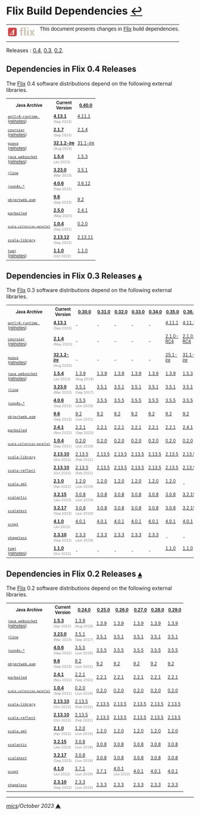 # <span id="top">Flix Build Dependencies</span> <span style="size:25%;"><a href="README.md">↩</a></span>

<table style="font-family:Helvetica,Arial;line-height:1.6;">
  <tr>
  <td style="border:0;padding:0 10px 0 0;min-width:60px;max-width:100px;">
    <a href="https://flix.dev/" rel="external"><img style="border:0;width:80px;" src="./docs/images/flix-logo.png" alt="Flix project" /></a>
  </td>
  <td style="border:0;padding:0;vertical-align:text-top;">
    This document presents changes in <a href="https://flix.dev/" rel="external">Flix</a> build dependencies.<br/>&nbsp;
  </td>
  </tr>
</table>

Releases : [0.4](#flix04_releases), [0.3](#flix03_releases), [0.2](#flix02_releases).
<!--
## <span id="intro">Introduction</span>

> **:mag_right:** We observe a jump in the increases in size of the software distributions : 
> |  Version  | Release date | Zip archive | Installation |
> |:----------|:------------:|:-----------:|:------------:|
> | [3.2.1](https://github.com/lampepfl/dotty/releases/tag/3.2.1-RC2) | Sep 2022 | 35.6 MB | 37.6 MB |
> | [3.2.0](https://github.com/lampepfl/dotty/releases/tag/3.2.0) | Sep 2022 | 34.2 MB | 36.1 MB |
> |  [3.1.3](https://github.com/lampepfl/dotty/releases/tag/3.1.3)     | Jun 2022 |   33.8 MB   |   35.7 MB    |
> |  [3.1.2](https://github.com/lampepfl/dotty/releases/tag/3.1.2)     | Apr 2022 |   33.4 MB   |   35.3 MB    |
-->

## <span id="flix04_releases">Dependencies in Flix 0.4 Releases</span>

The [Flix] 0.4 software distributions depend on the following external libraries.

<table style="font-size:80%;">
<tr>
  <th style="padding:4px;min-width:115px;">Java&nbsp;Archive</th>
  <th style="padding:4px;">Current<br/>Version</th>
  <th><a href="https://github.com/flix/flix/releases/tag/v0.40.0">0.40.0</a><br/><span style="color:red;"></span></th>
</tr>
<tr>
  <td style="padding:4px;"><a href="https://github.com/antlr/antlr4"><code>antlr4-runtime </code></a><br/>(<a href="https://github.com/antlr/antlr4/releases">relnotes</a>)</td>
  <td style="padding:4px;"><a href="https://mvnrepository.com/artifact/org.antlr/antlr4-runtime/4.13.1"><b>4.13.1</b></a><br/><span style="color:gray;font-size:80%;">(Sep&nbsp;2023)</span></td>
  <td style="padding:4px;"><a href="https://mvnrepository.com/artifact/org.antlr/antlr4-runtime/4.11.1">4.11.1</a><br/>&nbsp;</td>
</tr>
<tr>
<td style="padding:4px;"><a href="https://github.com/coursier/coursier/releases"><code>coursier</code></a><br/>(<a href="https://github.com/coursier/coursier/releases">relnotes</a>)</td>
  <td style="padding:4px;"><a href="https://github.com/coursier/coursier/releases/tag/v2.1.7"><b>2.1.7</b></a><br/><span style="color:gray;font-size:80%;">(Sep&nbsp;2023)</span></td>
  <td style="padding:4px;"><a href="https://mvnrepository.com/artifact/io.get-coursier/coursier_2.13/2.1.4">2.1.4</a><br/>&nbsp;</td>
</tr>
<tr>
  <td style="padding:4px;"><a href="https://github.com/google/guava/releases"><code>guava</code></a><br/>(<a href="https://github.com/google/guava/releases">relnotes</a>)</td>
  <td style="padding:4px;"><a href="https://mvnrepository.com/artifact/com.google.guava/guava/32.1.2-jre"><b>32.1.2-jre</b></a><br/><span style="color:gray;font-size:80%;">(Aug&nbsp;2023)</span></td>
  <td style="padding:4px;"><a href="https://mvnrepository.com/artifact/com.google.guava/guava/31.1-jre">31.1-jre</a><br/>&nbsp;</td>
</tr>
<tr>
  <td style="padding:4px;"><a href="https://github.com/TooTallNate/Java-WebSocket"><code>java_websocket</code></a><br/>(<a href="https://github.com/TooTallNate/Java-WebSocket/releases">relnotes</a>)</td>
  <td style="padding:4px;"><a href="https://github.com/TooTallNate/Java-WebSocket/releases/tag/v1.5.4"><b>1.5.4</b></a><br/><span style="color:gray;font-size:80%;">(Jul&nbsp;2023)</span></td>
  <td style="padding:4px;"><a href="https://github.com/TooTallNate/Java-WebSocket/releases/tag/v1.5.3">1.5.3</a><br/>&nbsp;</td>
</tr>
<tr>
  <td style="padding:4px;"><a href="https://mvnrepository.com/artifact/org.jline/jline"><code>jline</code></a></td>
  <td style="padding:4px;"><a href="https://mvnrepository.com/artifact/org.jline/jline/3.23.0"><b>3.23.0</b></a><br/><span style="color:gray;font-size:80%;">(Mar&nbsp;2023)</span></td>
  <td style="padding:4px;"><a href="https://mvnrepository.com/artifact/org.jline/jline/3.5.1">3.5.1</a><br/>&nbsp;</td>
</tr>
<tr>
  <td style="padding:4px;"><a href="https://mvnrepository.com/artifact/org.json4s/json4s-core"><code>json4s-*</code></a></td>
  <td style="padding:4px;"><a href="https://mvnrepository.com/artifact/org.json4s/json4s-core_2.13/4.0.6"><b>4.0.6</b></a><br/><span style="color:gray;font-size:80%;">(Sep&nbsp;2022)</span></td>
  <td style="padding:4px;"><a href="https://mvnrepository.com/artifact/org.json4s/json4s-core_2.13/3.6.12">3.6.12</a><br/>&nbsp;</td>
</tr>
<tr>
  <td style="padding:4px;"><a href="https://mvnrepository.com/artifact/org.ow2.asm/asm"><code>objectweb.asm</code></a></td>
  <td style="padding:4px;"><a href="https://mvnrepository.com/artifact/org.ow2.asm/asm/9.6"><b>9.6</b></a><br/><span style="color:gray;font-size:80%;">(Sep&nbsp;2023)</span></td>
  <td style="padding:4px;"><a href="https://mvnrepository.com/artifact/org.ow2.asm/asm/9.2">9.2</a></td>
</tr>
<tr>
  <td style="padding:4px;"><a href="https://mvnrepository.com/artifact/org.parboiled/parboiled"><code>parboiled</code></a></td>
  <td style="padding:4px;"><a href="https://mvnrepository.com/artifact/org.parboiled/parboiled_2.13/2.5.0"><b>2.5.0</b></a><br/><span style="color:gray;font-size:80%;">(May&nbsp;2023)</span></td>
  <td style="padding:4px;"><a href="https://mvnrepository.com/artifact/org.parboiled/parboiled_2.13/2.4.1">2.4.1</a><br/>&nbsp;</td>
</tr>
<tr>
  <td style="padding:4px;font-size:80%;"><a href="https://mvnrepository.com/artifact/org.scala-lang.modules/scala-parallel-collections"><code>scala.collection.parallel</code></a></td>
  <td style="padding:4px;"><a href="https://mvnrepository.com/artifact/org.scala-lang.modules/scala-parallel-collections_2.13/1.0.4"><b>1.0.4</b></a><br/><span style="color:gray;font-size:80%;">(Sep&nbsp;2021)</span></td>
  <td style="padding:4px;"><a href="https://mvnrepository.com/artifact/org.scala-lang.modules/scala-parallel-collections_2.13/0.2.0">0.2.0</a><br/>&nbsp;</td>
</tr>
<tr>
  <td style="padding:4px;"><a href="https://mvnrepository.com/artifact/org.scala-lang/scala-library"><code>scala-library</code></a></td>
  <td style="padding:4px;"><a href="https://mvnrepository.com/artifact/org.scala-lang/scala-library/2.13.12"><b>2.13.12</b></a><br/><span style="color:gray;font-size:80%;">(Sep&nbsp;2023)</span></td>
  <td style="padding:4px;"><a href="https://mvnrepository.com/artifact/org.scala-lang/scala-library/2.13.11">2.13.11</a><br/>&nbsp;</td>
</tr>
<tr>
  <td style="padding:4px;"><a href="https://github.com/tomlj/tomlj"><code>tomj</code></a><br/>(<a href="https://github.com/tomlj/tomlj/releases/tag/1.1.0">relnotes</a>)</td>
  <td style="padding:4px;"><a href="https://mvnrepository.com/artifact/org.tomlj/tomlj/1.1.0"><b>1.1.0</b></a><br/><span style="color:gray;font-size:80%;">(Oct&nbsp;2022)</span></td>
  <td style="padding:4px;"><a href="https://mvnrepository.com/artifact/org.tomlj/tomlj/1.1.0">1.1.0</a><br/>&nbsp;</td>
</tr>
</table>

<!--================================ 0.3 ==================================-->

## <span id="flix03_releases">Dependencies in Flix 0.3 Releases</span> [**&#x25B4;**](#top)

The [Flix] 0.3 software distributions depend on the following external libraries.

<table style="font-size:80%;">
<tr>
  <th style="padding:4px;min-width:115px;">Java&nbsp;Archive</th>
  <th style="padding:4px;">Current<br/>Version</th>
  <th><a href="https://github.com/flix/flix/releases/tag/v0.30.0">0.30.0</a><br/><span style="color:red;"></span></th>
  <th><a href="https://github.com/flix/flix/releases/tag/v0.31.0">0.31.0</a><br/><span style="color:red;"></span></th>
  <th><a href="https://github.com/flix/flix/releases/tag/v0.32.0">0.32.0</a><br/><span style="color:red;"></span></th>
  <th><a href="https://github.com/flix/flix/releases/tag/v0.33.0">0.33.0</a><br/><span style="color:red;"></span></th>
  <th><a href="https://github.com/flix/flix/releases/tag/v0.34.0">0.34.0</a><br/><span style="color:red;"></span></th>
  <th><a href="https://github.com/flix/flix/releases/tag/v0.35.0">0.35.0</a><br/><span style="color:red;"></span></th>
  <th><a href="https://github.com/flix/flix/releases/tag/v0.36.0">0.36.0</a><br/><span style="color:red;"></span></th>
</tr>
<tr>
  <td style="padding:4px;"><a href="https://github.com/antlr/antlr4"><code>antlr4-runtime </code></a><br/>(<a href="https://github.com/antlr/antlr4/releases">relnotes</a>)</td>
  <td style="padding:4px;"><a href="https://mvnrepository.com/artifact/org.antlr/antlr4-runtime/4.13.1"><b>4.13.1</b></a><br/><span style="color:gray;font-size:80%;">(Sep&nbsp;2023)</span></td>
  <td style="padding:4px;">-</td>
  <td style="padding:4px;">-</td>
  <td style="padding:4px;">-</td>
  <td style="padding:4px;">-</td>
  <td style="padding:4px;">-</td>
  <td style="padding:4px;"><a href="https://mvnrepository.com/artifact/org.antlr/antlr4-runtime/4.11.1">4.11.1</a><br/>&nbsp;</td>
  <td style="padding:4px;"><a href="https://mvnrepository.com/artifact/org.antlr/antlr4-runtime/4.11.1">4.11.1</a><br/>&nbsp;</td>
</tr>
<tr>
<td style="padding:4px;"><a href="https://github.com/coursier/coursier/releases"><code>coursier</code></a><br/>(<a href="https://github.com/coursier/coursier/releases">relnotes</a>)</td>
  <td style="padding:4px;"><a href="https://github.com/coursier/coursier/releases/tag/v2.1.4"><b>2.1.4</b></a><br/><span style="color:gray;font-size:80%;">(May&nbsp;2023)</span></td>
  <td style="padding:4px;">-</td>
  <td style="padding:4px;">-</td>
  <td style="padding:4px;">-</td>
  <td style="padding:4px;">-</td>
  <td style="padding:4px;">-</td>
  <td style="padding:4px;"><a href="https://mvnrepository.com/artifact/io.get-coursier/coursier_2.13/2.1.0-RC4">2.1.0-RC4</a><br/>&nbsp;</td>
  <td style="padding:4px;"><a href="https://mvnrepository.com/artifact/io.get-coursier/coursier_2.13/2.1.0-RC4">2.1.0-RC4</a><br/>&nbsp;</td>
</tr>
<tr>
  <td style="padding:4px;"><a href="https://github.com/google/guava/releases"><code>guava</code></a><br/>(<a href="https://github.com/google/guava/releases">relnotes</a>)</td>
  <td style="padding:4px;"><a href="https://mvnrepository.com/artifact/com.google.guava/guava/32.1.2-jre"><b>32.1.2-jre</b></a><br/><span style="color:gray;font-size:80%;">(Aug&nbsp;2023)</span></td>
  <td style="padding:4px;">-</td>
  <td style="padding:4px;">-</td>
  <td style="padding:4px;">-</td>
  <td style="padding:4px;">-</td>
  <td style="padding:4px;">-</td>
  <td style="padding:4px;"><a href="https://mvnrepository.com/artifact/com.google.guava/guava/25.1-jre">25.1-jre</a><br/>&nbsp;</td>
  <td style="padding:4px;"><a href="https://mvnrepository.com/artifact/com.google.guava/guava/31.1-jre">31.1-jre</a><br/>&nbsp;</td>
</tr>
<tr>
  <td style="padding:4px;"><a href="https://github.com/TooTallNate/Java-WebSocket"><code>java_websocket</code></a><br/>(<a href="https://github.com/TooTallNate/Java-WebSocket/releases">relnotes</a>)</td>
  <td style="padding:4px;"><a href="https://github.com/TooTallNate/Java-WebSocket/releases/tag/v1.5.4"><b>1.5.4</b></a><br/><span style="color:gray;font-size:80%;">(Jul&nbsp;2023)</span></td>
  <td style="padding:4px;"><a href="https://github.com/TooTallNate/Java-WebSocket/releases/tag/v1.3.9">1.3.9</a><br/><span style="color:gray;font-size:80%;">(Aug&nbsp;2018)</span></td>
  <td style="padding:4px;"><a href="https://github.com/TooTallNate/Java-WebSocket/releases/tag/v1.3.9">1.3.9</a><br/>&nbsp;</td>
  <td style="padding:4px;"><a href="https://github.com/TooTallNate/Java-WebSocket/releases/tag/v1.3.9">1.3.9</a><br/>&nbsp;</td>
  <td style="padding:4px;"><a href="https://github.com/TooTallNate/Java-WebSocket/releases/tag/v1.3.9">1.3.9</a><br/>&nbsp;</td>
  <td style="padding:4px;"><a href="https://github.com/TooTallNate/Java-WebSocket/releases/tag/v1.3.9">1.3.9</a><br/>&nbsp;</td>
  <td style="padding:4px;"><a href="https://github.com/TooTallNate/Java-WebSocket/releases/tag/v1.3.9">1.3.9</a><br/>&nbsp;</td>
  <td style="padding:4px;"><a href="https://github.com/TooTallNate/Java-WebSocket/releases/tag/v1.5.3">1.5.3</a><br/>&nbsp;</td>
</tr>
<tr>
  <td style="padding:4px;"><a href="https://mvnrepository.com/artifact/org.jline/jline"><code>jline</code></a></td>
  <td style="padding:4px;"><a href="https://mvnrepository.com/artifact/org.jline/jline/3.23.0"><b>3.23.0</b></a><br/><span style="color:gray;font-size:80%;">(Mar&nbsp;2023)</span></td>
  <td style="padding:4px;"><a href="https://mvnrepository.com/artifact/org.jline/jline/3.5.1">3.5.1</a><br/><span style="color:gray;font-size:80%;">(Sep&nbsp;2017)</span></td>
  <td style="padding:4px;"><a href="https://mvnrepository.com/artifact/org.jline/jline/3.5.1">3.5.1</a><br/>&nbsp;</td>
  <td style="padding:4px;"><a href="https://mvnrepository.com/artifact/org.jline/jline/3.5.1">3.5.1</a><br/>&nbsp;</td>
  <td style="padding:4px;"><a href="https://mvnrepository.com/artifact/org.jline/jline/3.5.1">3.5.1</a><br/>&nbsp;</td>
  <td style="padding:4px;"><a href="https://mvnrepository.com/artifact/org.jline/jline/3.5.1">3.5.1</a><br/>&nbsp;</td>
  <td style="padding:4px;"><a href="https://mvnrepository.com/artifact/org.jline/jline/3.5.1">3.5.1</a><br/>&nbsp;</td>
  <td style="padding:4px;"><a href="https://mvnrepository.com/artifact/org.jline/jline/3.5.1">3.5.1</a><br/>&nbsp;</td>
</tr>
<tr>
  <td style="padding:4px;"><a href="https://mvnrepository.com/artifact/org.json4s/json4s-core"><code>json4s-*</code></a></td>
  <td style="padding:4px;"><a href="https://mvnrepository.com/artifact/org.json4s/json4s-core_2.13/4.0.6"><b>4.0.6</b></a><br/><span style="color:gray;font-size:80%;">(Sep&nbsp;2022)</span></td>
  <td style="padding:4px;"><a href="https://mvnrepository.com/artifact/org.json4s/json4s-core_2.13/3.5.5">3.5.5</a><br/><span style="color:gray;font-size:80%;">(Jun&nbsp;2019)</span></td>
  <td style="padding:4px;"><a href="https://mvnrepository.com/artifact/org.json4s/json4s-core_2.13/3.5.5">3.5.5</a><br/>&nbsp;</td>
  <td style="padding:4px;"><a href="https://mvnrepository.com/artifact/org.json4s/json4s-core_2.13/3.5.5">3.5.5</a><br/>&nbsp;</td>
  <td style="padding:4px;"><a href="https://mvnrepository.com/artifact/org.json4s/json4s-core_2.13/3.5.5">3.5.5</a><br/>&nbsp;</td>
  <td style="padding:4px;"><a href="https://mvnrepository.com/artifact/org.json4s/json4s-core_2.13/3.5.5">3.5.5</a><br/>&nbsp;</td>
  <td style="padding:4px;"><a href="https://mvnrepository.com/artifact/org.json4s/json4s-core_2.13/3.5.5">3.5.5</a><br/>&nbsp;</td>
  <td style="padding:4px;"><a href="https://mvnrepository.com/artifact/org.json4s/json4s-core_2.13/3.5.5">3.5.5</a><br/>&nbsp;</td>
</tr>
<tr>
  <td style="padding:4px;"><a href="https://mvnrepository.com/artifact/org.ow2.asm/asm"><code>objectweb.asm</code></a></td>
  <td style="padding:4px;"><a href="https://mvnrepository.com/artifact/org.ow2.asm/asm/9.6"><b>9.6</b></a><br/><span style="color:gray;font-size:80%;">(Sep&nbsp;2023)</span></td>
  <td style="padding:4px;"><a href="https://mvnrepository.com/artifact/org.ow2.asm/asm/9.2">9.2</a><br/><span style="color:gray;font-size:80%;">(Jun&nbsp;2021)</span></td>
  <td style="padding:4px;"><a href="https://mvnrepository.com/artifact/org.ow2.asm/asm/9.2">9.2</a><br/>&nbsp;</td>
  <td style="padding:4px;"><a href="https://mvnrepository.com/artifact/org.ow2.asm/asm/9.2">9.2</a><br/>&nbsp;</td>
  <td style="padding:4px;"><a href="https://mvnrepository.com/artifact/org.ow2.asm/asm/9.2">9.2</a><br/>&nbsp;</td>
  <td style="padding:4px;"><a href="https://mvnrepository.com/artifact/org.ow2.asm/asm/9.2">9.2</a><br/>&nbsp;</td>
  <td style="padding:4px;"><a href="https://mvnrepository.com/artifact/org.ow2.asm/asm/9.2">9.2</a><br/>&nbsp;</td>
  <td style="padding:4px;"><a href="https://mvnrepository.com/artifact/org.ow2.asm/asm/9.2">9.2</a><br/>&nbsp;</td>
</tr>
<tr>
  <td style="padding:4px;"><a href="https://mvnrepository.com/artifact/org.parboiled/parboiled"><code>parboiled</code></a></td>
  <td style="padding:4px;"><a href="https://mvnrepository.com/artifact/org.parboiled/parboiled_2.13/2.4.1"><b>2.4.1</b></a><br/><span style="color:gray;font-size:80%;">(Nov&nbsp;2022)</span></td>
  <td style="padding:4px;"><a href="https://mvnrepository.com/artifact/org.parboiled/parboiled_2.13/2.2.1">2.2.1</a><br/><span style="color:gray;font-size:80%;">(Sep&nbsp;2020)</span></td>
  <td style="padding:4px;"><a href="https://mvnrepository.com/artifact/org.parboiled/parboiled_2.13/2.2.1">2.2.1</a><br/>&nbsp;</td>
  <td style="padding:4px;"><a href="https://mvnrepository.com/artifact/org.parboiled/parboiled_2.13/2.2.1">2.2.1</a><br/>&nbsp;</td>
  <td style="padding:4px;"><a href="https://mvnrepository.com/artifact/org.parboiled/parboiled_2.13/2.2.1">2.2.1</a><br/>&nbsp;</td>
  <td style="padding:4px;"><a href="https://mvnrepository.com/artifact/org.parboiled/parboiled_2.13/2.2.1">2.2.1</a><br/>&nbsp;</td>
  <td style="padding:4px;"><a href="https://mvnrepository.com/artifact/org.parboiled/parboiled_2.13/2.2.1">2.2.1</a><br/>&nbsp;</td>
  <td style="padding:4px;"><a href="https://mvnrepository.com/artifact/org.parboiled/parboiled_2.13/2.4.1">2.4.1</a><br/>&nbsp;</td>
</tr>
<tr>
  <td style="padding:4px;font-size:80%;"><a href="https://mvnrepository.com/artifact/org.scala-lang.modules/scala-parallel-collections"><code>scala.collection.parallel</code></a></td>
  <td style="padding:4px;"><a href="https://mvnrepository.com/artifact/org.scala-lang.modules/scala-parallel-collections_2.13/1.0.4"><b>1.0.4</b></a><br/><span style="color:gray;font-size:80%;">(Sep&nbsp;2021)</span></td>
  <td style="padding:4px;"><a href="https://mvnrepository.com/artifact/org.scala-lang.modules/scala-parallel-collections_2.13/0.2.0">0.2.0</a><br/><span style="color:gray;font-size:80%;">(Jun&nbsp;2019)</span></td>
  <td style="padding:4px;"><a href="https://mvnrepository.com/artifact/org.scala-lang.modules/scala-parallel-collections_2.13/0.2.0">0.2.0</a><br/>&nbsp;</td>
  <td style="padding:4px;"><a href="https://mvnrepository.com/artifact/org.scala-lang.modules/scala-parallel-collections_2.13/0.2.0">0.2.0</a><br/>&nbsp;</td>
  <td style="padding:4px;"><a href="https://mvnrepository.com/artifact/org.scala-lang.modules/scala-parallel-collections_2.13/0.2.0">0.2.0</a><br/>&nbsp;</td>
  <td style="padding:4px;"><a href="https://mvnrepository.com/artifact/org.scala-lang.modules/scala-parallel-collections_2.13/0.2.0">0.2.0</a><br/>&nbsp;</td>
  <td style="padding:4px;"><a href="https://mvnrepository.com/artifact/org.scala-lang.modules/scala-parallel-collections_2.13/0.2.0">0.2.0</a><br/>&nbsp;</td>
  <td style="padding:4px;"><a href="https://mvnrepository.com/artifact/org.scala-lang.modules/scala-parallel-collections_2.13/0.2.0">0.2.0</a><br/>&nbsp;</td>
</tr>
<tr>
  <td style="padding:4px;"><a href="https://mvnrepository.com/artifact/org.scala-lang/scala-library"><code>scala-library</code></a></td>
  <td style="padding:4px;"><a href="https://mvnrepository.com/artifact/org.scala-lang/scala-library/2.13.10"><b>2.13.10</b></a><br/><span style="color:gray;font-size:80%;">(Oct&nbsp;2022)</span></td>
  <td style="padding:4px;"><a href="https://mvnrepository.com/artifact/org.scala-lang/scala-library/2.13.5">2.13.5</a><br/><span style="color:gray;font-size:80%;">(Feb&nbsp;2021)</span></td>
  <td style="padding:4px;"><a href="https://mvnrepository.com/artifact/org.scala-lang/scala-library/2.13.5">2.13.5</a><br/>&nbsp;</td>
  <td style="padding:4px;"><a href="https://mvnrepository.com/artifact/org.scala-lang/scala-library/2.13.5">2.13.5</a><br/>&nbsp;</td>
  <td style="padding:4px;"><a href="https://mvnrepository.com/artifact/org.scala-lang/scala-library/2.13.5">2.13.5</a><br/>&nbsp;</td>
  <td style="padding:4px;"><a href="https://mvnrepository.com/artifact/org.scala-lang/scala-library/2.13.5">2.13.5</a><br/>&nbsp;</td>
  <td style="padding:4px;"><a href="https://mvnrepository.com/artifact/org.scala-lang/scala-library/2.13.5">2.13.5</a><br/>&nbsp;</td>
  <td style="padding:4px;"><a href="https://mvnrepository.com/artifact/org.scala-lang/scala-library/2.13.5">2.13.5</a><br/>&nbsp;</td>
</tr>
<tr>
  <td style="padding:4px;"><a href="https://mvnrepository.com/artifact/org.scala-lang/scala-reflect"><code>scala-reflect</code></a></td>
  <td style="padding:4px;"><a href="https://mvnrepository.com/artifact/org.scala-lang/scala-reflect/2.13.10"><b>2.13.10</b></a><br/><span style="color:gray;font-size:80%;">(Oct&nbsp;2022)</span></td>
  <td style="padding:4px;"><a href="https://mvnrepository.com/artifact/org.scala-lang/scala-reflect/2.13.5">2.13.5</a><br/><span style="color:gray;font-size:80%;">(Feb&nbsp;2021)</span></td>
  <td style="padding:4px;"><a href="https://mvnrepository.com/artifact/org.scala-lang/scala-reflect/2.13.5">2.13.5</a><br/>&nbsp;</td>
  <td style="padding:4px;"><a href="https://mvnrepository.com/artifact/org.scala-lang/scala-reflect/2.13.5">2.13.5</a><br/>&nbsp;</td>
  <td style="padding:4px;"><a href="https://mvnrepository.com/artifact/org.scala-lang/scala-reflect/2.13.5">2.13.5</a><br/>&nbsp;</td>
  <td style="padding:4px;"><a href="https://mvnrepository.com/artifact/org.scala-lang/scala-reflect/2.13.5">2.13.5</a><br/>&nbsp;</td>
  <td style="padding:4px;"><a href="https://mvnrepository.com/artifact/org.scala-lang/scala-reflect/2.13.5">2.13.5</a><br/>&nbsp;</td>
  <td style="padding:4px;"><a href="https://mvnrepository.com/artifact/org.scala-lang/scala-reflect/2.13.5">2.13.5</a><br/>&nbsp;</td>
</tr>
<tr>
  <td style="padding:4px;"><a href="https://mvnrepository.com/artifact/org.scala-lang.modules/scala-xml"><code>scala.xml</code></a></td>
  <td style="padding:4px;"><a href="https://mvnrepository.com/artifact/org.scala-lang.modules/scala-xml_2.13/2.1.0"><b>2.1.0</b></a><br/><span style="color:gray;font-size:80%;">(Apr&nbsp;2022)</span></td>
  <td style="padding:4px;"><a href="https://mvnrepository.com/artifact/org.scala-lang.modules/scala-xml_2.13/1.2.0">1.2.0</a><br/><span style="color:gray;font-size:80%;">(Jun&nbsp;2019)</span></td>
  <td style="padding:4px;"><a href="https://mvnrepository.com/artifact/org.scala-lang.modules/scala-xml_2.13/1.2.0">1.2.0</a><br/>&nbsp;</td>
  <td style="padding:4px;"><a href="https://mvnrepository.com/artifact/org.scala-lang.modules/scala-xml_2.13/1.2.0">1.2.0</a><br/>&nbsp;</td>
  <td style="padding:4px;"><a href="https://mvnrepository.com/artifact/org.scala-lang.modules/scala-xml_2.13/1.2.0">1.2.0</a><br/>&nbsp;</td>
  <td style="padding:4px;"><a href="https://mvnrepository.com/artifact/org.scala-lang.modules/scala-xml_2.13/1.2.0">1.2.0</a><br/>&nbsp;</td>
  <td style="padding:4px;"><a href="https://mvnrepository.com/artifact/org.scala-lang.modules/scala-xml_2.13/1.2.0">1.2.0</a><br/>&nbsp;</td>
  <td style="padding:4px;">-</td>
</tr>
<tr>
  <td style="padding:4px;"><a href="https://mvnrepository.com/artifact/org.scalactic/scalactic"><code>scalactic</code></a></td>
  <td style="padding:4px;"><a href="https://mvnrepository.com/artifact/org.scalactic/scalactic_2.13/3.2.15"><b>3.2.15</b></a><br/><span style="color:gray;font-size:80%;">(Jan&nbsp;2023)</span></td>
  <td style="padding:4px;"><a href="https://mvnrepository.com/artifact/org.scalactic/scalactic_2.13/3.0.8">3.0.8</a><br/><span style="color:gray;font-size:80%;">(Jun&nbsp;2019)</span></td>
  <td style="padding:4px;"><a href="https://mvnrepository.com/artifact/org.scalactic/scalactic_2.13/3.0.8">3.0.8</a><br/>&nbsp;</td>
  <td style="padding:4px;"><a href="https://mvnrepository.com/artifact/org.scalactic/scalactic_2.13/3.0.8">3.0.8</a><br/>&nbsp;</td>
  <td style="padding:4px;"><a href="https://mvnrepository.com/artifact/org.scalactic/scalactic_2.13/3.0.8">3.0.8</a><br/>&nbsp;</td>
  <td style="padding:4px;"><a href="https://mvnrepository.com/artifact/org.scalactic/scalactic_2.13/3.0.8">3.0.8</a><br/>&nbsp;</td>
  <td style="padding:4px;"><a href="https://mvnrepository.com/artifact/org.scalactic/scalactic_2.13/3.0.8">3.0.8</a><br/>&nbsp;</td>
  <td style="padding:4px;"><a href="https://mvnrepository.com/artifact/org.scalactic/scalactic_2.13/3.2.15">3.2.15</a><br/>&nbsp;</td>
</tr>
<tr>
  <td style="padding:4px;"><a href="https://mvnrepository.com/artifact/org.scalatest/scalatest_2.13"><code>scalatest</code></a></td>
  <td style="padding:4px;"><a href="https://mvnrepository.com/artifact/org.scalatest/scalatest_2.13/3.2.17"><b>3.2.17</b></a><br/><span style="color:gray;font-size:80%;">(Sep&nbsp;2023)</span></td>
  <td style="padding:4px;"><a href="https://mvnrepository.com/artifact/org.scalatest/scalatest_2.13/3.0.8">3.0.8</a><br/><span style="color:gray;font-size:80%;">(Jun&nbsp;2019)</span></td>
  <td style="padding:4px;"><a href="https://mvnrepository.com/artifact/org.scalatest/scalatest_2.13/3.0.8">3.0.8</a><br/>&nbsp;</td>
  <td style="padding:4px;"><a href="https://mvnrepository.com/artifact/org.scalatest/scalatest_2.13/3.0.8">3.0.8</a><br/>&nbsp;</td>
  <td style="padding:4px;"><a href="https://mvnrepository.com/artifact/org.scalatest/scalatest_2.13/3.0.8">3.0.8</a><br/>&nbsp;</td>
  <td style="padding:4px;"><a href="https://mvnrepository.com/artifact/org.scalatest/scalatest_2.13/3.0.8">3.0.8</a><br/>&nbsp;</td>
  <td style="padding:4px;"><a href="https://mvnrepository.com/artifact/org.scalatest/scalatest_2.13/3.0.8">3.0.8</a><br/>&nbsp;</td>
  <td style="padding:4px;"><a href="https://mvnrepository.com/artifact/org.scalatest/scalatest_2.13/3.2.15">3.2.15</a><br/>&nbsp;</td>
</tr>
<tr>
  <td style="padding:4px;"><a href="https://mvnrepository.com/artifact/com.github.scopt/scopt"><code>scopt</code></a></td>
  <td style="padding:4px;"><a href="https://mvnrepository.com/artifact/com.github.scopt/scopt_2.13/4.1.0"><b>4.1.0</b></a><br/><span style="color:gray;font-size:80%;">(Jul&nbsp;2022)</span></td>
  <td style="padding:4px;"><a href="https://mvnrepository.com/artifact/com.github.scopt/scopt_2.13/4.0.1">4.0.1</a><br/>&nbsp;</td>
  <td style="padding:4px;"><a href="https://mvnrepository.com/artifact/com.github.scopt/scopt_2.13/4.0.1">4.0.1</a><br/>&nbsp;</td>
  <td style="padding:4px;"><a href="https://mvnrepository.com/artifact/com.github.scopt/scopt_2.13/4.0.1">4.0.1</a><br/>&nbsp;</td>
  <td style="padding:4px;"><a href="https://mvnrepository.com/artifact/com.github.scopt/scopt_2.13/4.0.1">4.0.1</a><br/>&nbsp;</td>
  <td style="padding:4px;"><a href="https://mvnrepository.com/artifact/com.github.scopt/scopt_2.13/4.0.1">4.0.1</a><br/>&nbsp;</td>
  <td style="padding:4px;"><a href="https://mvnrepository.com/artifact/com.github.scopt/scopt_2.13/4.0.1">4.0.1</a><br/>&nbsp;</td>
  <td style="padding:4px;"><a href="https://mvnrepository.com/artifact/com.github.scopt/scopt_2.13/4.0.1">4.0.1</a><br/>&nbsp;</td>
</tr>
<tr>
  <td style="padding:4px;"><a href="https://mvnrepository.com/artifact/com.chuusai/shapeless"><code>shapeless</code></a></td>
  <td style="padding:4px;"><a href="https://mvnrepository.com/artifact/com.chuusai/shapeless_2.13/2.3.10"><b>2.3.10</b></a><br/><span style="color:gray;font-size:80%;">(Sep&nbsp;2022)</span></td>
  <td style="padding:4px;"><a href="https://mvnrepository.com/artifact/com.chuusai/shapeless_2.13/2.3.3">2.3.3</a><br/><span style="color:gray;font-size:80%;">(Jun&nbsp;2019)</span></td>
  <td style="padding:4px;"><a href="https://mvnrepository.com/artifact/com.chuusai/shapeless_2.13/2.3.3">2.3.3</a><br/>&nbsp;</td>
  <td style="padding:4px;"><a href="https://mvnrepository.com/artifact/com.chuusai/shapeless_2.13/2.3.3">2.3.3</a><br/>&nbsp;</td>
  <td style="padding:4px;"><a href="https://mvnrepository.com/artifact/com.chuusai/shapeless_2.13/2.3.3">2.3.3</a><br/>&nbsp;</td>
  <td style="padding:4px;"><a href="https://mvnrepository.com/artifact/com.chuusai/shapeless_2.13/2.3.3">2.3.3</a><br/>&nbsp;</td>
  <td style="padding:4px;">-</td>
  <td style="padding:4px;">-</td>
</tr>
<tr>
  <td style="padding:4px;"><a href="https://github.com/tomlj/tomlj"><code>tomj</code></a><br/>(<a href="https://github.com/tomlj/tomlj/releases/tag/1.1.0">relnotes</a>)</td>
  <td style="padding:4px;"><a href="https://mvnrepository.com/artifact/org.tomlj/tomlj/1.1.0"><b>1.1.0</b></a><br/><span style="color:gray;font-size:80%;">(Oct&nbsp;2022)</span></td>
  <td style="padding:4px;">-</td>
  <td style="padding:4px;">-</td>
  <td style="padding:4px;">-</td>
  <td style="padding:4px;">-</td>
  <td style="padding:4px;">-</td>
  <td style="padding:4px;"><a href="https://mvnrepository.com/artifact/org.tomlj/tomlj/1.1.0">1.1.0</a><br/>&nbsp;</td>
  <td style="padding:4px;"><a href="https://mvnrepository.com/artifact/org.tomlj/tomlj/1.1.0">1.1.0</a><br/>&nbsp;</td>
</tr>
</table>

<!--================================== 0.2 ================================-->

## <span id="flix02_releases">Dependencies in Flix 0.2 Releases</span> [**&#x25B4;**](#top)

The [Flix] 0.2 software distributions depend on the following external libraries.

<table style="font-size:80%;">
<tr>
  <th style="padding:4px;min-width:115px;">Java Archive</th>
  <th style="padding:4px;">Current<br/>Version</th>
  <th><a href="https://github.com/flix/flix/releases/tag/v0.24.0">0.24.0</a><br/><span style="color:red;"></span></th>
  <th><a href="https://github.com/flix/flix/releases/tag/v0.25.0">0.25.0</a><br/><span style="color:red;"></span></th>
  <th><a href="https://github.com/flix/flix/releases/tag/v0.26.0">0.26.0</a><br/><span style="color:red;"></span></th>
  <th><a href="https://github.com/flix/flix/releases/tag/v0.27.0">0.27.0</a></th>
  <th><a href="https://github.com/flix/flix/releases/tag/v0.28.0">0.28.0</a><br/><span style="color:red;"></span></th>
  <th><a href="https://github.com/flix/flix/releases/tag/v0.29.0">0.29.0</a><br/><span style="color:red;"></span></th>
</tr>
<tr>
  <td style="padding:4px;"><a href="https://github.com/TooTallNate/Java-WebSocket"><code>java_websocket</code></a><br/>(<a href="https://github.com/TooTallNate/Java-WebSocket/releases">relnotes</a>)</td>
  <td style="padding:4px;"><a href="https://github.com/TooTallNate/Java-WebSocket/releases/tag/v1.5.3"><b>1.5.3</b></a><br/><span style="color:gray;font-size:80%;">(Apr&nbsp;2022)</span></td>
  <td style="padding:4px;"><a href="https://github.com/TooTallNate/Java-WebSocket/releases/tag/v1.3.9">1.3.9</a><br/><span style="color:gray;font-size:80%;">(Aug&nbsp;2018)</span></td>
  <td style="padding:4px;"><a href="https://github.com/TooTallNate/Java-WebSocket/releases/tag/v1.3.9">1.3.9</a></td>
  <td style="padding:4px;"><a href="https://github.com/TooTallNate/Java-WebSocket/releases/tag/v1.3.9">1.3.9</a></td>
  <td style="padding:4px;"><a href="https://github.com/TooTallNate/Java-WebSocket/releases/tag/v1.3.9">1.3.9</a></td>
  <td style="padding:4px;"><a href="https://github.com/TooTallNate/Java-WebSocket/releases/tag/v1.3.9">1.3.9</a></td>
  <td style="padding:4px;"><a href="https://github.com/TooTallNate/Java-WebSocket/releases/tag/v1.3.9">1.3.9</a></td>
</tr>
<tr>
  <td style="padding:4px;"><a href="https://mvnrepository.com/artifact/org.jline/jline"><code>jline</code></a></td>
  <td style="padding:4px;"><a href="https://mvnrepository.com/artifact/org.jline/jline/3.23.0"><b>3.23.0</b></a><br/><span style="color:gray;font-size:80%;">(Mar&nbsp;2023)</span></td>
  <td style="padding:4px;"><a href="https://mvnrepository.com/artifact/org.jline/jline/3.5.1">3.5.1</a><br/><span style="color:gray;font-size:80%;">(Sep&nbsp;2017)</span></td>
  <td style="padding:4px;"><a href="https://mvnrepository.com/artifact/org.jline/jline/3.5.1">3.5.1</a></td>
  <td style="padding:4px;"><a href="https://mvnrepository.com/artifact/org.jline/jline/3.5.1">3.5.1</a></td>
  <td style="padding:4px;"><a href="https://mvnrepository.com/artifact/org.jline/jline/3.5.1">3.5.1</a></td>
  <td style="padding:4px;"><a href="https://mvnrepository.com/artifact/org.jline/jline/3.5.1">3.5.1</a></td>
  <td style="padding:4px;"><a href="https://mvnrepository.com/artifact/org.jline/jline/3.5.1">3.5.1</a></td>
</tr>
<tr>
  <td style="padding:4px;"><a href="https://mvnrepository.com/artifact/org.json4s/json4s-core"><code>json4s-*</code></a></td>
  <td style="padding:4px;"><a href="https://mvnrepository.com/artifact/org.json4s/json4s-core_2.13/4.0.6"><b>4.0.6</b></a><br/><span style="color:gray;font-size:80%;">(Sep&nbsp;2022)</span></td>
  <td style="padding:4px;"><a href="https://mvnrepository.com/artifact/org.json4s/json4s-core_2.13/3.5.5">3.5.5</a><br/><span style="color:gray;font-size:80%;">(Jun&nbsp;2019)</span></td>
  <td style="padding:4px;"><a href="https://mvnrepository.com/artifact/org.json4s/json4s-core_2.13/3.5.5">3.5.5</a></td>
  <td style="padding:4px;"><a href="https://mvnrepository.com/artifact/org.json4s/json4s-core_2.13/3.5.5">3.5.5</a></td>
  <td style="padding:4px;"><a href="https://mvnrepository.com/artifact/org.json4s/json4s-core_2.13/3.5.5">3.5.5</a></td>
  <td style="padding:4px;"><a href="https://mvnrepository.com/artifact/org.json4s/json4s-core_2.13/3.5.5">3.5.5</a></td>
  <td style="padding:4px;"><a href="https://mvnrepository.com/artifact/org.json4s/json4s-core_2.13/3.5.5">3.5.5</a></td>
</tr>
<tr>
  <td style="padding:4px;"><a href="https://mvnrepository.com/artifact/org.ow2.asm/asm"><code>objectweb.asm</code></a></td>
  <td style="padding:4px;"><a href="https://mvnrepository.com/artifact/org.ow2.asm/asm/9.6"><b>9.6</b></a><br/><span style="color:gray;font-size:80%;">(Sep&nbsp;2023)</span></td>
  <td style="padding:4px;"><a href="https://mvnrepository.com/artifact/org.ow2.asm/asm/9.2">9.2</a><br/><span style="color:gray;font-size:80%;">(Jun&nbsp;2021)</span></td>
  <td style="padding:4px;"><a href="https://mvnrepository.com/artifact/org.ow2.asm/asm/9.2">9.2</a></td>
  <td style="padding:4px;"><a href="https://mvnrepository.com/artifact/org.ow2.asm/asm/9.2">9.2</a></td>
  <td style="padding:4px;"><a href="https://mvnrepository.com/artifact/org.ow2.asm/asm/9.2">9.2</a></td>
  <td style="padding:4px;"><a href="https://mvnrepository.com/artifact/org.ow2.asm/asm/9.2">9.2</a></td>
  <td style="padding:4px;"><a href="https://mvnrepository.com/artifact/org.ow2.asm/asm/9.2">9.2</a></td>
</tr>
<tr>
  <td style="padding:4px;"><a href="https://mvnrepository.com/artifact/org.parboiled/parboiled"><code>parboiled</code></a></td>
  <td style="padding:4px;"><a href="https://mvnrepository.com/artifact/org.parboiled/parboiled_2.13/2.4.1"><b>2.4.1</b></a><br/><span style="color:gray;font-size:80%;">(Nov&nbsp;2022)</span></td>
  <td style="padding:4px;"><a href="https://mvnrepository.com/artifact/org.parboiled/parboiled_2.13/2.2.1">2.2.1</a><br/><span style="color:gray;font-size:80%;">(Sep&nbsp;2020)</span></td>
  <td style="padding:4px;"><a href="https://mvnrepository.com/artifact/org.parboiled/parboiled_2.13/2.2.1">2.2.1</a></td>
  <td style="padding:4px;"><a href="https://mvnrepository.com/artifact/org.parboiled/parboiled_2.13/2.2.1">2.2.1</a></td>
  <td style="padding:4px;"><a href="https://mvnrepository.com/artifact/org.parboiled/parboiled_2.13/2.2.1">2.2.1</a></td>
  <td style="padding:4px;"><a href="https://mvnrepository.com/artifact/org.parboiled/parboiled_2.13/2.2.1">2.2.1</a></td>
  <td style="padding:4px;"><a href="https://mvnrepository.com/artifact/org.parboiled/parboiled_2.13/2.2.1">2.2.1</a></td>
</tr>
<tr>
  <td style="padding:4px;font-size:80%;"><a href="https://mvnrepository.com/artifact/org.scala-lang.modules/scala-parallel-collections"><code>scala.collection.parallel</code></a></td>
  <td style="padding:4px;"><a href="https://mvnrepository.com/artifact/org.scala-lang.modules/scala-parallel-collections_2.13/1.0.4"><b>1.0.4</b></a><br/><span style="color:gray;font-size:80%;">(Sep&nbsp;2021)</span></td>
  <td style="padding:4px;"><a href="https://mvnrepository.com/artifact/org.scala-lang.modules/scala-parallel-collections_2.13/0.2.0">0.2.0</a><br/><span style="color:gray;font-size:80%;">(Jun&nbsp;2019)</span></td>
  <td style="padding:4px;"><a href="https://mvnrepository.com/artifact/org.scala-lang.modules/scala-parallel-collections_2.13/0.2.0">0.2.0</a></td>
  <td style="padding:4px;"><a href="https://mvnrepository.com/artifact/org.scala-lang.modules/scala-parallel-collections_2.13/0.2.0">0.2.0</a></td>
  <td style="padding:4px;"><a href="https://mvnrepository.com/artifact/org.scala-lang.modules/scala-parallel-collections_2.13/0.2.0">0.2.0</a></td>
  <td style="padding:4px;"><a href="https://mvnrepository.com/artifact/org.scala-lang.modules/scala-parallel-collections_2.13/0.2.0">0.2.0</a></td>
  <td style="padding:4px;"><a href="https://mvnrepository.com/artifact/org.scala-lang.modules/scala-parallel-collections_2.13/0.2.0">0.2.0</a></td>
</tr>
<tr>
  <td style="padding:4px;"><a href="https://mvnrepository.com/artifact/org.scala-lang/scala-library"><code>scala-library</code></a></td>
  <td style="padding:4px;"><a href="https://mvnrepository.com/artifact/org.scala-lang/scala-library/2.13.10"><b>2.13.10</b></a><br/><span style="color:gray;font-size:80%;">(Oct&nbsp;2022)</span></td>
  <td style="padding:4px;"><a href="https://mvnrepository.com/artifact/org.scala-lang/scala-library/2.13.5">2.13.5</a><br/><span style="color:gray;font-size:80%;">(Feb&nbsp;2021)</span></td>
  <td style="padding:4px;"><a href="https://mvnrepository.com/artifact/org.scala-lang/scala-library/2.13.5">2.13.5</a></td>
  <td style="padding:4px;"><a href="https://mvnrepository.com/artifact/org.scala-lang/scala-library/2.13.5">2.13.5</a></td>
  <td style="padding:4px;"><a href="https://mvnrepository.com/artifact/org.scala-lang/scala-library/2.13.5">2.13.5</a></td>
  <td style="padding:4px;"><a href="https://mvnrepository.com/artifact/org.scala-lang/scala-library/2.13.5">2.13.5</a></td>
  <td style="padding:4px;"><a href="https://mvnrepository.com/artifact/org.scala-lang/scala-library/2.13.5">2.13.5</a></td>
</tr>
<tr>
  <td style="padding:4px;"><a href="https://mvnrepository.com/artifact/org.scala-lang/scala-reflect"><code>scala-reflect</code></a></td>
  <td style="padding:4px;"><a href="https://mvnrepository.com/artifact/org.scala-lang/scala-reflect/2.13.10"><b>2.13.10</b></a><br/><span style="color:gray;font-size:80%;">(Oct&nbsp;2022)</span></td>
  <td style="padding:4px;"><a href="https://mvnrepository.com/artifact/org.scala-lang/scala-reflect/2.13.5">2.13.5</a><br/><span style="color:gray;font-size:80%;">(Feb&nbsp;2021)</span></td>
  <td style="padding:4px;"><a href="https://mvnrepository.com/artifact/org.scala-lang/scala-reflect/2.13.5">2.13.5</a></td>
  <td style="padding:4px;"><a href="https://mvnrepository.com/artifact/org.scala-lang/scala-reflect/2.13.5">2.13.5</a></td>
  <td style="padding:4px;"><a href="https://mvnrepository.com/artifact/org.scala-lang/scala-reflect/2.13.5">2.13.5</a></td>
  <td style="padding:4px;"><a href="https://mvnrepository.com/artifact/org.scala-lang/scala-reflect/2.13.5">2.13.5</a></td>
  <td style="padding:4px;"><a href="https://mvnrepository.com/artifact/org.scala-lang/scala-reflect/2.13.5">2.13.5</a></td>
</tr>
<tr>
  <td style="padding:4px;"><a href="https://mvnrepository.com/artifact/org.scala-lang.modules/scala-xml"><code>scala.xml</code></a></td>
  <td style="padding:4px;"><a href="https://mvnrepository.com/artifact/org.scala-lang.modules/scala-xml_2.13/2.1.0"><b>2.1.0</b></a><br/><span style="color:gray;font-size:80%;">(Apr&nbsp;2022)</span></td>
  <td style="padding:4px;"><a href="https://mvnrepository.com/artifact/org.scala-lang.modules/scala-xml_2.13/1.2.0">1.2.0</a><br/><span style="color:gray;font-size:80%;">(Jun&nbsp;2019)</span></td>
  <td style="padding:4px;"><a href="https://mvnrepository.com/artifact/org.scala-lang.modules/scala-xml_2.13/1.2.0">1.2.0</a></td>
  <td style="padding:4px;"><a href="https://mvnrepository.com/artifact/org.scala-lang.modules/scala-xml_2.13/1.2.0">1.2.0</a></td>
  <td style="padding:4px;"><a href="https://mvnrepository.com/artifact/org.scala-lang.modules/scala-xml_2.13/1.2.0">1.2.0</a></td>
  <td style="padding:4px;"><a href="https://mvnrepository.com/artifact/org.scala-lang.modules/scala-xml_2.13/1.2.0">1.2.0</a></td>
  <td style="padding:4px;"><a href="https://mvnrepository.com/artifact/org.scala-lang.modules/scala-xml_2.13/1.2.0">1.2.0</a></td>
</tr>
<tr>
  <td style="padding:4px;"><a href="https://mvnrepository.com/artifact/org.scalactic/scalactic"><code>scalactic</code></a></td>
  <td style="padding:4px;"><a href="https://mvnrepository.com/artifact/org.scalactic/scalactic_2.13/3.2.15"><b>3.2.15</b></a><br/><span style="color:gray;font-size:80%;">(Jan&nbsp;2023)</span></td>
  <td style="padding:4px;"><a href="https://mvnrepository.com/artifact/org.scalactic/scalactic_2.13/3.0.8">3.0.8</a><br/><span style="color:gray;font-size:80%;">(Jun&nbsp;2019)</span></td>
  <td style="padding:4px;"><a href="https://mvnrepository.com/artifact/org.scalactic/scalactic_2.13/3.0.8">3.0.8</a></td>
  <td style="padding:4px;"><a href="https://mvnrepository.com/artifact/org.scalactic/scalactic_2.13/3.0.8">3.0.8</a></td>
  <td style="padding:4px;"><a href="https://mvnrepository.com/artifact/org.scalactic/scalactic_2.13/3.0.8">3.0.8</a></td>
  <td style="padding:4px;"><a href="https://mvnrepository.com/artifact/org.scalactic/scalactic_2.13/3.0.8">3.0.8</a></td>
  <td style="padding:4px;"><a href="https://mvnrepository.com/artifact/org.scalactic/scalactic_2.13/3.0.8">3.0.8</a></td>
</tr>
<tr>
  <td style="padding:4px;"><a href="https://mvnrepository.com/artifact/org.scalatest/scalatest_2.13"><code>scalatest</code></a></td>
  <td style="padding:4px;"><a href="https://mvnrepository.com/artifact/org.scalatest/scalatest_2.13/3.2.17"><b>3.2.17</b></a><br/><span style="color:gray;font-size:80%;">(Sep&nbsp;2023)</span></td>
  <td style="padding:4px;"><a href="https://mvnrepository.com/artifact/org.scalatest/scalatest_2.13/3.0.8">3.0.8</a><br/><span style="color:gray;font-size:80%;">(Jun&nbsp;2019)</span></td>
  <td style="padding:4px;"><a href="https://mvnrepository.com/artifact/org.scalatest/scalatest_2.13/3.0.8">3.0.8</a></td>
  <td style="padding:4px;"><a href="https://mvnrepository.com/artifact/org.scalatest/scalatest_2.13/3.0.8">3.0.8</a></td>
  <td style="padding:4px;"><a href="https://mvnrepository.com/artifact/org.scalatest/scalatest_2.13/3.0.8">3.0.8</a></td>
  <td style="padding:4px;"><a href="https://mvnrepository.com/artifact/org.scalatest/scalatest_2.13/3.0.8">3.0.8</a></td>
  <td style="padding:4px;"><a href="https://mvnrepository.com/artifact/org.scalatest/scalatest_2.13/3.0.8">3.0.8</a></td>
</tr>
<tr>
  <td style="padding:4px;"><a href="https://mvnrepository.com/artifact/com.github.scopt/scopt"><code>scopt</code></a></td>
  <td style="padding:4px;"><a href="https://mvnrepository.com/artifact/com.github.scopt/scopt_2.13/4.1.0"><b>4.1.0</b></a><br/><span style="color:gray;font-size:80%;">(Jul&nbsp;2022)</span></td>
  <td style="padding:4px;"><a href="https://mvnrepository.com/artifact/com.github.scopt/scopt_2.13/3.7.1">3.7.1</a><br/><span style="color:gray;font-size:80%;">(Jun&nbsp;2019)</span></td>
  <td style="padding:4px;"><a href="https://mvnrepository.com/artifact/com.github.scopt/scopt_2.13/3.7.1">3.7.1</a></td>
  <td style="padding:4px;"><a href="https://mvnrepository.com/artifact/com.github.scopt/scopt_2.13/4.0.1">4.0.1</a><br/><span style="color:gray;font-size:80%;">(Jul&nbsp;2022)</span></td>
  <td style="padding:4px;"><a href="https://mvnrepository.com/artifact/com.github.scopt/scopt_2.13/4.0.1">4.0.1</a></td>
  <td style="padding:4px;"><a href="https://mvnrepository.com/artifact/com.github.scopt/scopt_2.13/4.0.1">4.0.1</a></td>
  <td style="padding:4px;"><a href="https://mvnrepository.com/artifact/com.github.scopt/scopt_2.13/4.0.1">4.0.1</a></td>
</tr>
<tr>
  <td style="padding:4px;"><a href="https://mvnrepository.com/artifact/com.chuusai/shapeless"><code>shapeless</code></a></td>
  <td style="padding:4px;"><a href="https://mvnrepository.com/artifact/com.chuusai/shapeless_2.13/2.3.10"><b>2.3.10</b></a><br/><span style="color:gray;font-size:80%;">(Sep&nbsp;2022)</span></td>
  <td style="padding:4px;"><a href="https://mvnrepository.com/artifact/com.chuusai/shapeless_2.13/2.3.3">2.3.3</a><br/><span style="color:gray;font-size:80%;">(Jun&nbsp;2019)</span></td>
  <td style="padding:4px;"><a href="https://mvnrepository.com/artifact/com.chuusai/shapeless_2.13/2.3.3">2.3.3</a></td>
  <td style="padding:4px;"><a href="https://mvnrepository.com/artifact/com.chuusai/shapeless_2.13/2.3.3">2.3.3</a></td>
  <td style="padding:4px;"><a href="https://mvnrepository.com/artifact/com.chuusai/shapeless_2.13/2.3.3">2.3.3</a></td>
  <td style="padding:4px;"><a href="https://mvnrepository.com/artifact/com.chuusai/shapeless_2.13/2.3.3">2.3.3</a></td>
  <td style="padding:4px;"><a href="https://mvnrepository.com/artifact/com.chuusai/shapeless_2.13/2.3.3">2.3.3</a></td>
</tr>
</table>

<!--
## <span id="footnotes">Footnotes</span>

<span id="footnote_01">[1]</span> **`jline 3.21.0` and `JNA 5.9.0` *Library Updates*** [↩](#anchor_01)

<dl><dd>
</dd></dl>
-->

***

*[mics](https://lampwww.epfl.ch/~michelou/)/October 2023* [**&#9650;**](#top)
<span id="bottom">&nbsp;</span>

<!-- link refs -->

[flix]: https://flix.dev/
